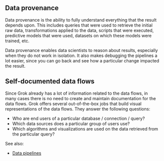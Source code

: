 <!-- TITLE: Data provenance -->
<!-- SUBTITLE: -->

## Data provenance

Data provenance is the ability to fully understand everything that the result depends upon. This
includes queries that were used to retrieve the initial raw data, transformations applied to the
data, scripts that were executed, predictive models that were used, datasets on which
these models were trained, etc. 

Data provenance enables data scientists to reason about results, especially when they do 
not work in isolation. It also makes debugging the pipelines a lot easier, since you can go back
and see how a particular change impacted the result.

## Self-documented data flows

Since Grok already has a lot of information related to the data flows, in many cases there is no need 
to create and maintain documentation for the data flows. Grok offers several out-of-the-box 
jobs that build visual representations of the data flows. They answer the following questions:
* Who are end users of a particular database / connection / query?
* Which data sources does a particular group of users use?
* Which algorithms and visualizations are used on the data retrieved from the particular query? 

See also:
* [Data pipelines](../access/data-pipeline.md)
